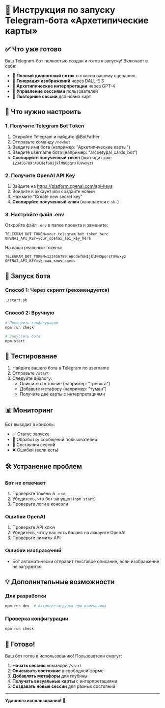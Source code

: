 # 🚀 Инструкция по запуску Telegram-бота «Архетипические карты»

## ✅ Что уже готово

Ваш Telegram-бот полностью создан и готов к запуску! Включает в себя:

- 🤖 **Полный диалоговый поток** согласно вашему сценарию
- 🎨 **Генерация изображений** через DALL-E 3
- 🧠 **Архетипические интерпретации** через GPT-4
- 💾 **Управление сессиями** пользователей
- 🔄 **Повторные сессии** для новых карт

## 🔧 Что нужно настроить

### 1. Получите Telegram Bot Token

1. Откройте Telegram и найдите @BotFather
2. Отправьте команду `/newbot`
3. Введите имя бота (например: "Архетипические карты")
4. Введите username бота (например: "archetypal_cards_bot")
5. **Скопируйте полученный токен** (выглядит как: `123456789:ABCdefGHIjklMNOpqrsTUVwxyz`)

### 2. Получите OpenAI API Key

1. Зайдите на https://platform.openai.com/api-keys
2. Войдите в аккаунт или создайте новый
3. Нажмите "Create new secret key"
4. **Скопируйте полученный ключ** (начинается с `sk-`)

### 3. Настройте файл .env

Откройте файл `.env` в папке проекта и замените:

```
TELEGRAM_BOT_TOKEN=your_telegram_bot_token_here
OPENAI_API_KEY=your_openai_api_key_here
```

На ваши реальные токены:

```
TELEGRAM_BOT_TOKEN=123456789:ABCdefGHIjklMNOpqrsTUVwxyz
OPENAI_API_KEY=sk-ваш_ключ_здесь
```

## 🚀 Запуск бота

### Способ 1: Через скрипт (рекомендуется)
```bash
./start.sh
```

### Способ 2: Вручную
```bash
# Проверить конфигурацию
npm run check

# Запустить бота
npm start
```

## 🧪 Тестирование

1. Найдите вашего бота в Telegram по username
2. Отправьте `/start`
3. Следуйте диалогу:
   - Опишите состояние (например: "тревога")
   - Добавьте метафору (например: "туман")
   - Получите две карты с интерпретациями

## 📊 Мониторинг

Бот выводит в консоль:
- ✅ Статус запуска
- 👤 Обработку сообщений пользователей
- 🔄 Состояния сессий
- ❌ Ошибки (если есть)

## 🛠 Устранение проблем

### Бот не отвечает
1. Проверьте токены в `.env`
2. Убедитесь, что бот запущен (`npm start`)
3. Проверьте логи в консоли

### Ошибки OpenAI
1. Проверьте API ключ
2. Убедитесь, что у вас есть баланс на аккаунте OpenAI
3. Проверьте лимиты API

### Ошибки изображений
- Бот автоматически отправит текстовое описание, если изображение не загрузится

## 💡 Дополнительные возможности

### Для разработки
```bash
npm run dev  # Автоперезагрузка при изменениях
```

### Проверка конфигурации
```bash
npm run check
```

## 🎯 Готово!

Ваш бот готов к использованию! Пользователи смогут:

1. **Начать сессию** командой `/start`
2. **Описывать состояние** в свободной форме
3. **Добавлять метафоры** для глубины
4. **Получать визуальные карты** с интерпретациями
5. **Создавать новые сессии** для разных состояний

---

**Удачного использования! 🌟**
